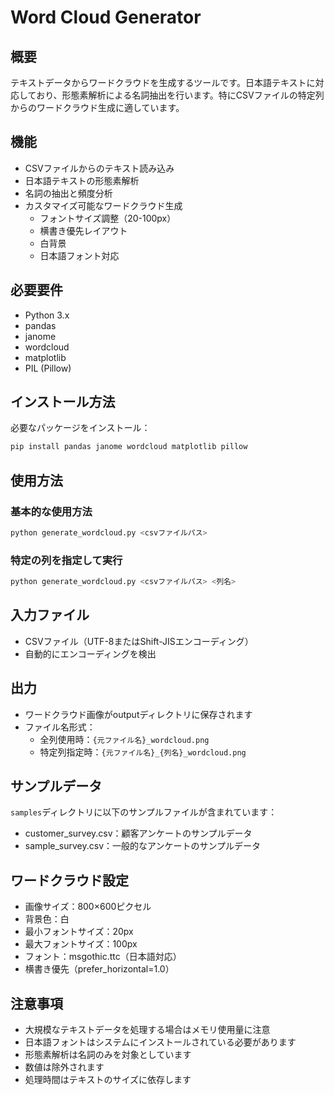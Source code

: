 # Word Cloud Generator

## 概要
テキストデータからワードクラウドを生成するツールです。日本語テキストに対応しており、形態素解析による名詞抽出を行います。特にCSVファイルの特定列からのワードクラウド生成に適しています。

## 機能
- CSVファイルからのテキスト読み込み
- 日本語テキストの形態素解析
- 名詞の抽出と頻度分析
- カスタマイズ可能なワードクラウド生成
  - フォントサイズ調整（20-100px）
  - 横書き優先レイアウト
  - 白背景
  - 日本語フォント対応

## 必要要件
- Python 3.x
- pandas
- janome
- wordcloud
- matplotlib
- PIL (Pillow)

## インストール方法
必要なパッケージをインストール：
```bash
pip install pandas janome wordcloud matplotlib pillow
```

## 使用方法
### 基本的な使用方法
```bash
python generate_wordcloud.py <csvファイルパス>
```

### 特定の列を指定して実行
```bash
python generate_wordcloud.py <csvファイルパス> <列名>
```

## 入力ファイル
- CSVファイル（UTF-8またはShift-JISエンコーディング）
- 自動的にエンコーディングを検出

## 出力
- ワードクラウド画像がoutputディレクトリに保存されます
- ファイル名形式：
  - 全列使用時：`{元ファイル名}_wordcloud.png`
  - 特定列指定時：`{元ファイル名}_{列名}_wordcloud.png`

## サンプルデータ
`samples`ディレクトリに以下のサンプルファイルが含まれています：
- customer_survey.csv：顧客アンケートのサンプルデータ
- sample_survey.csv：一般的なアンケートのサンプルデータ

## ワードクラウド設定
- 画像サイズ：800×600ピクセル
- 背景色：白
- 最小フォントサイズ：20px
- 最大フォントサイズ：100px
- フォント：msgothic.ttc（日本語対応）
- 横書き優先（prefer_horizontal=1.0）

## 注意事項
- 大規模なテキストデータを処理する場合はメモリ使用量に注意
- 日本語フォントはシステムにインストールされている必要があります
- 形態素解析は名詞のみを対象としています
- 数値は除外されます
- 処理時間はテキストのサイズに依存します

